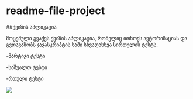# readme-file-project

##ქვიზის აპლიკაცია

მოცემული გვაქვს ქვიზის აპლიკაცია, რომელიც ითხოვს ავტორიზაციას და გვთავაზობს ჯავასკრიპტის სამი სხვადასხვა სირთულის ტესტს.

-მარტივი ტესტი

-საშუალო ტესტი

-რთული ტესტი

![](project.jpg)
